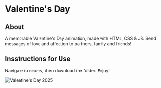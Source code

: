 # Valentine's Day

## About

A memorable Valentine's Day animation, made with HTML, CSS & JS. Send messages of love and affection to partners, family and friends!

## Insstructions for Use

Navigate to `Hearts`, then download the folder. Enjoy!

![Valentine's Day 2025](https://github.com/user-attachments/assets/e5a8adb4-7070-4eb3-8968-922b12c3e1b3)
